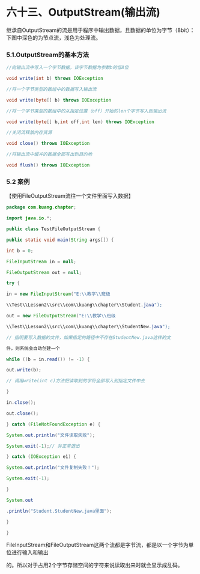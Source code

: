 # 六十三、OutputStream(输出流)

继承自OutputStream的流是用于程序中输出数据，且数据的单位为字节（8bit）：下图中深色的为节点流，浅色为处理流。

### **5.1.OutputStream的基本方法**

```java
//向输出流中写入一个字节数据，该字节数据为参数b的低8位 

void write(int b) throws IOException 

//将一个字节类型的数组中的数据写入输出流 

void write(byte[] b) throws IOException 

//将一个字节类型的数组中的从指定位置（off）开始的len个字节写入到输出流 

void write(byte[] b,int off,int len) throws IOException 

//关闭流释放内存资源 

void close() throws IOException 

//将输出流中缓冲的数据全部写出到目的地 

void flush() throws IOException 
```

### **5.2** 案例

【使用FileOutputStream流往一个文件里面写入数据】

```java
package com.kuang.chapter; 

import java.io.*; 

public class TestFileOutputStream { 

public static void main(String args[]) { 

int b = 0; 

FileInputStream in = null; 

FileOutputStream out = null; 

try {

in = new FileInputStream("E:\\教学\\班级 

\\Test\\Lesson2\\src\\com\\kuang\\chapter\\Student.java"); 

out = new FileOutputStream("E:\\教学\\班级 

\\Test\\Lesson2\\src\\com\\kuang\\chapter\\StudentNew.java"); 

// 指明要写入数据的文件，如果指定的路径中不存在StudentNew.java这样的文 

件，则系统会自动创建一个 

while ((b = in.read()) != -1) { 

out.write(b); 

// 调用write(int c)方法把读取到的字符全部写入到指定文件中去 

} 

in.close(); 

out.close(); 

} catch (FileNotFoundException e) { 

System.out.println("文件读取失败"); 

System.exit(-1);// 非正常退出 

} catch (IOException e1) { 

System.out.println("文件复制失败！"); 

System.exit(-1); 

}

System.out 

.println("Student.StudentNew.java里面"); 

} 

} 
```

FileInputStream和FileOutputStream这两个流都是字节流，都是以一个字节为单位进行输入和输出

的。所以对于占用2个字节存储空间的字符来说读取出来时就会显示成乱码。